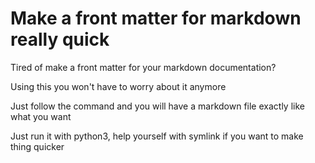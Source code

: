 # Make a front matter for markdown really quick

Tired of make a front matter for your markdown documentation?

Using this you won't have to worry about it anymore

Just follow the command and you will have a markdown file exactly like what you want

Just run it with python3, help yourself with symlink if you want to make thing quicker


